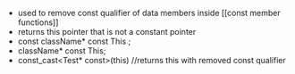 - used to remove const qualifier of data members inside [[const member functions]]
- returns this pointer that is not a constant pointer
- const className* const This  ;
- className* const This;
- const_cast<Test* const>(this) //returns this with removed const qualifier
